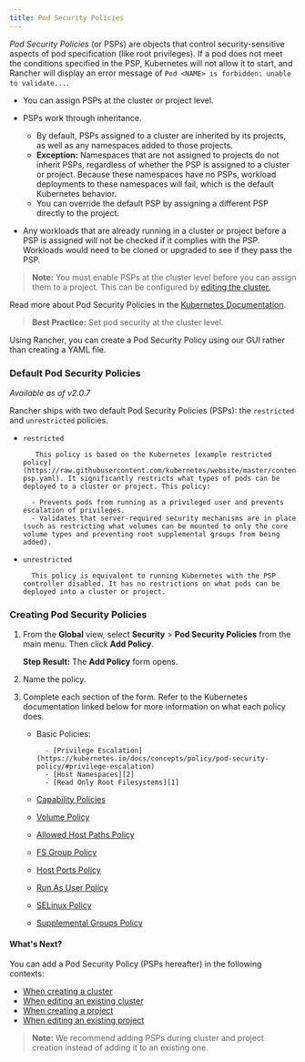 ```yaml
---
title: Pod Security Policies
---
```


_Pod Security Policies_ (or PSPs) are objects that control security-sensitive aspects of pod specification (like root privileges). If a pod does not meet the conditions specified in the PSP, Kubernetes will not allow it to start, and Rancher will display an error message of `Pod <NAME> is forbidden: unable to validate...`.

- You can assign PSPs at the cluster or project level.
- PSPs work through inheritance.

  - By default, PSPs assigned to a cluster are inherited by its projects, as well as any namespaces added to those projects.
  - **Exception:** Namespaces that are not assigned to projects do not inherit PSPs, regardless of whether the PSP is assigned to a cluster or project. Because these namespaces have no PSPs, workload deployments to these namespaces will fail, which is the default Kubernetes behavior.
  - You can override the default PSP by assigning a different PSP directly to the project.

- Any workloads that are already running in a cluster or project before a PSP is assigned will not be checked if it complies with the PSP. Workloads would need to be cloned or upgraded to see if they pass the PSP.

> **Note:** You must enable PSPs at the cluster level before you can assign them to a project. This can be configured by [editing the cluster.](/docs/cluster-admin/editing-clusters/)

Read more about Pod Security Policies in the [Kubernetes Documentation](https://kubernetes.io/docs/concepts/policy/pod-security-policy/).

> **Best Practice:** Set pod security at the cluster level.

Using Rancher, you can create a Pod Security Policy using our GUI rather than creating a YAML file.

### Default Pod Security Policies

_Available as of v2.0.7_

Rancher ships with two default Pod Security Policies (PSPs): the `restricted` and `unrestricted` policies.

- `restricted`

      	 This policy is based on the Kubernetes [example restricted policy](https://raw.githubusercontent.com/kubernetes/website/master/content/en/examples/policy/restricted-psp.yaml). It significantly restricts what types of pods can be deployed to a cluster or project. This policy:

      	- Prevents pods from running as a privileged user and prevents escalation of privileges.
      	- Validates that server-required security mechanisms are in place (such as restricting what volumes can be mounted to only the core volume types and preventing root supplemental groups from being added).

- `unrestricted`

      	This policy is equivalent to running Kubernetes with the PSP controller disabled. It has no restrictions on what pods can be deployed into a cluster or project.

### Creating Pod Security Policies

1.  From the **Global** view, select **Security** > **Pod Security Policies** from the main menu. Then click **Add Policy**.

    **Step Result:** The **Add Policy** form opens.

2.  Name the policy.

3.  Complete each section of the form. Refer to the Kubernetes documentation linked below for more information on what each policy does.

    - Basic Policies:

          	- [Privilege Escalation](https://kubernetes.io/docs/concepts/policy/pod-security-policy/#privilege-escalation)
          	- [Host Namespaces][2]
          	- [Read Only Root Filesystems][1]

    - [Capability Policies](https://kubernetes.io/docs/concepts/policy/pod-security-policy/#capabilities)
    - [Volume Policy][1]
    - [Allowed Host Paths Policy][1]
    - [FS Group Policy][1]
    - [Host Ports Policy][2]
    - [Run As User Policy][3]
    - [SELinux Policy](https://kubernetes.io/docs/concepts/policy/pod-security-policy/#selinux)
    - [Supplemental Groups Policy][3]

#### What's Next?

You can add a Pod Security Policy (PSPs hereafter) in the following contexts:

- [When creating a cluster](/docs/cluster-provisioning/rke-clusters/options/pod-security-policies/)
- [When editing an existing cluster](/docs/k8s-in-rancher/editing-clusters/)
- [When creating a project](/docs/k8s-in-rancher/projects-and-namespaces/#creating-a-project/)
- [When editing an existing project](/docs/k8s-in-rancher/projects-and-namespaces/editing-projects/)

> **Note:** We recommend adding PSPs during cluster and project creation instead of adding it to an existing one.

<!-- links -->

[1]: https://kubernetes.io/docs/concepts/policy/pod-security-policy/#volumes-and-file-systems
[2]: https://kubernetes.io/docs/concepts/policy/pod-security-policy/#host-namespaces
[3]: https://kubernetes.io/docs/concepts/policy/pod-security-policy/#users-and-groups

